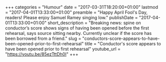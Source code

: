 +++
categories = "Humour"
date = "2017-03-31T18:20:00+01:00"
lastmod = "2017-04-01T13:33:00+01:00"
preamble = "Happy April Fool's Day, readers! Please enjoy Samuel Ramey singing low."
publishDate = "2017-04-01T13:33:00+01:00"
short_description = "Breaking news: spine on conductor’s score shows signs of having been opened before the first rehearsal, says source sitting nearby. Currently unclear if the score has been borrowed from a friend."
slug = "conductors-score-appears-to-have-been-opened-prior-to-first-rehearsal"
title = "Conductor&#039;s score appears to have been opened prior to first rehearsal"
youtube_url = "https://youtu.be/85ezTttDh0I"
+++


